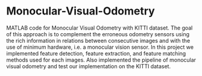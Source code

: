 # Monocular-Visual-Odometry
MATLAB code for Monocular Visual Odometry with KITTI dataset.
The goal of this approach is to complement the erroneous odometry sensors using the rich information in relations between consecutive images and with the use of minimum hardware, i.e. a monocular vision sensor. In this project we implemented feature detection, feature  extraction, and feature matching methods used for each images. Also implemented the pipeline of monocular visual odometry and test our implementation on the KITTI dataset.  
